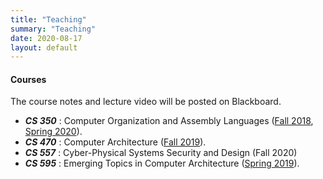 ```yaml
---
title: "Teaching"
summary: "Teaching"
date: 2020-08-17
layout: default
---
```


#### Courses
The course notes and lecture video will be posted on Blackboard.





* ***CS 350*** : Computer Organization and Assembly Languages ([Fall 2018](/Fall2018), [Spring 2020](/Spring2020)).
* ***CS 470*** : Computer Architecture ([Fall 2019](/Fall2019)).
* ***CS 557*** : Cyber-Physical Systems Security and Design (Fall 2020)
* ***CS 595*** : Emerging Topics in Computer Architecture ([Spring 2019](/Spring2019)).

